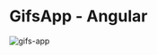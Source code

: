 # GifsApp - Angular

![gifs-app](https://user-images.githubusercontent.com/74163938/115165215-dda58a80-a07a-11eb-890b-614d0b367511.png)

